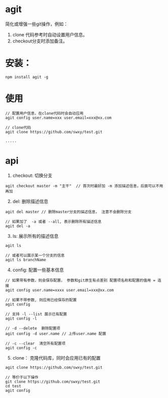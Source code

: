 # agit
简化或增强一些git操作，例如：
1. clone 代码参考时自动设置用户信息。
2. checkout分支时添加备注。

# 安装：
```
npm install agit -g
```
# 使用
```
// 配置用户信息，在clone代码时会自动应用
agit config user.name=xxx user.email=xxx@xx.com

// clone代码
agit clone https://github.com/swxy/test.git

.....
```
# api
1. checkout: 切换分支
  ```
  agit checkout master -m "主干"  // 首次时最好加 -m 添加描述信息，后面可以不用再加
  ```

2. del: 删除描述信息
  ```
  agit del master // 删除master分支的描述信息， 注意不会删除分支

  // 如果加了  -a 或者 --all, 表示删除所有描述信息
  agit del -a
  ```

3. ls: 展示所有的描述信息
  ```
  agit ls

  // 或者可以展示某一个分支的信息
  agit ls branchName
  ```
4. config: 配置一些基本信息
  ```
  // 如果带有参数，则会保存配置， 参数和git原生有点差别 配置项名称和配置的值用 = 连接
  agit config user.name=xxxx user.email=xxx@xx.com

  // 如果不带参数, 则应用已经保存的配置
  agit config

  // 支持 -l --list 展示已有配置
  agit config -l

  // -d --delete  删除配置项
  agit config -d user.name // 上传user.name 配置

  // -c --clear  清空所有配置项
  agit config -c
  ```
5. clone： 克隆代码库，同时会应用已有的配置
  ```
  agit clone https://github.com/swxy/test.git

  // 等价于以下操作
  git clone https://github.com/swxy/test.git
  cd test
  agit config
  ```
